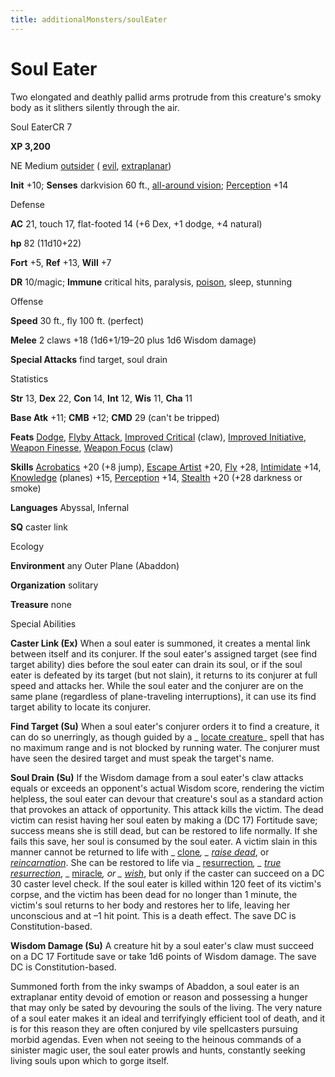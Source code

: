 ```yaml
---
title: additionalMonsters/soulEater
---
```

# Soul Eater

Two elongated and deathly pallid arms protrude from this creature's smoky body as it slithers silently through the air.

Soul EaterCR 7

**XP 3,200**

NE Medium [outsider](monsters/creatureTypes.md#_outsider) ( [evil](monsters/creatureTypes.md#_evil-subtype), [extraplanar](monsters/creatureTypes.md#_extraplanar-subtype))

**Init** +10; **Senses** darkvision 60 ft., [all-around vision](monsters/universalMonsterRules.md#_all-around-vision); [Perception](additionalMonsters/../skills/perception.md#_perception) +14

Defense

**AC** 21, touch 17, flat-footed 14 (+6 Dex, +1 dodge, +4 natural)

**hp** 82 (11d10+22)

**Fort** +5, **Ref** +13, **Will** +7

**DR** 10/magic; **Immune** critical hits, paralysis, [poison](monsters/universalMonsterRules.md#_poison-(ex-or-su)), sleep, stunning

Offense

**Speed** 30 ft., fly 100 ft. (perfect)

**Melee** 2 claws +18 (1d6+1/19–20 plus 1d6 Wisdom damage)

**Special Attacks** find target, soul drain

Statistics

**Str** 13, **Dex** 22, **Con** 14, **Int** 12, **Wis** 11, **Cha** 11

**Base Atk** +11; **CMB** +12; **CMD** 29 (can't be tripped)

**Feats** [Dodge](additionalMonsters/../feats.md#_dodge), [Flyby Attack](additionalMonsters/../monsters/monsterFeats.md#_flyby-attack), [Improved Critical](additionalMonsters/../feats.md#_improved-critical) (claw), [Improved Initiative](additionalMonsters/../feats.md#_improved-initiative), [Weapon Finesse](additionalMonsters/../feats.md#_weapon-finesse), [Weapon Focus](additionalMonsters/../feats.md#_weapon-focus) (claw)

**Skills** [Acrobatics](additionalMonsters/../skills/acrobatics.md#_acrobatics) +20 (+8 jump), [Escape Artist](additionalMonsters/../skills/escapeArtist.md#_escape-artist) +20, [Fly](additionalMonsters/../skills/fly.md#_fly) +28, [Intimidate](additionalMonsters/../skills/intimidate.md#_intimidate) +14, [Knowledge](additionalMonsters/../skills/knowledge.md#_knowledge) (planes) +15, [Perception](additionalMonsters/../skills/perception.md#_perception) +14, [Stealth](additionalMonsters/../skills/stealth.md#_stealth) +20 (+28 darkness or smoke)

**Languages** Abyssal, Infernal

**SQ** caster link

Ecology

**Environment** any Outer Plane (Abaddon)

**Organization** solitary

**Treasure** none

Special Abilities

**Caster Link (Ex)** When a soul eater is summoned, it creates a mental link between itself and its conjurer. If the soul eater's assigned target (see find target ability) dies before the soul eater can drain its soul, or if the soul eater is defeated by its target (but not slain), it returns to its conjurer at full speed and attacks her. While the soul eater and the conjurer are on the same plane (regardless of plane-traveling interruptions), it can use its find target ability to locate its conjurer.

**Find Target (Su)** When a soul eater's conjurer orders it to find a creature, it can do so unerringly, as though guided by a _ [locate creature](additionalMonsters/../spells/locateCreature.md#_locate-creature)_ spell that has no maximum range and is not blocked by running water. The conjurer must have seen the desired target and must speak the target's name.

**Soul Drain (Su)** If the Wisdom damage from a soul eater's claw attacks equals or exceeds an opponent's actual Wisdom score, rendering the victim helpless, the soul eater can devour that creature's soul as a standard action that provokes an attack of opportunity. This attack kills the victim. The dead victim can resist having her soul eaten by making a (DC 17) Fortitude save; success means she is still dead, but can be restored to life normally. If she fails this save, her soul is consumed by the soul eater. A victim slain in this manner cannot be returned to life with _ [clone](additionalMonsters/../spells/clone.md#_clone)_, _ [raise dead](additionalMonsters/../spells/raiseDead.md#_raise-dead)_, or [_reincarnation_](additionalMonsters/../spells/reincarnate.md#_reincarnate). She can be restored to life via _ [resurrection](additionalMonsters/../spells/resurrection.md#_resurrection)_, _ [true resurrection](additionalMonsters/../spells/trueResurrection.md#_true-resurrection)_, _ [miracle](additionalMonsters/../spells/miracle.md#_miracle)_, or _ [wish](additionalMonsters/../spells/wish.md#_wish)_, but only if the caster can succeed on a DC 30 caster level check. If the soul eater is killed within 120 feet of its victim's corpse, and the victim has been dead for no longer than 1 minute, the victim's soul returns to her body and restores her to life, leaving her unconscious and at ­–1 hit point. This is a death effect. The save DC is Constitution-based.

**Wisdom Damage (Su)** A creature hit by a soul eater's claw must succeed on a DC 17 Fortitude save or take 1d6 points of Wisdom damage. The save DC is Constitution-based.

Summoned forth from the inky swamps of Abaddon, a soul eater is an extraplanar entity devoid of emotion or reason and possessing a hunger that may only be sated by devouring the souls of the living. The very nature of a soul eater makes it an ideal and terrifyingly efficient tool of death, and it is for this reason they are often conjured by vile spellcasters pursuing morbid agendas. Even when not seeing to the heinous commands of a sinister magic user, the soul eater prowls and hunts, constantly seeking living souls upon which to gorge itself.

